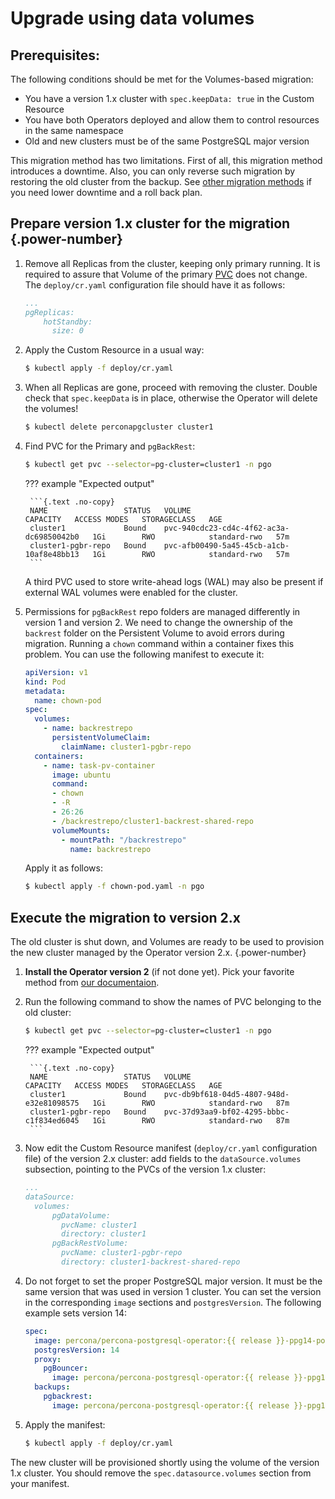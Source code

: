 # Upgrade using data volumes

## Prerequisites:

The following conditions should be met for the Volumes-based migration:

- You have a version 1.x cluster with `spec.keepData: true` in the Custom Resource
- You have both Operators deployed and allow them to control resources in the same namespace
- Old and new clusters must be of the same PostgreSQL major version

This migration method has two limitations. First of all, this migration method introduces a downtime. 
Also, you can only reverse such migration by restoring the old cluster from the backup. See [other migration methods](update.md) if you need lower downtime and a roll back plan.

## Prepare version 1.x cluster for the migration {.power-number}

1. Remove all Replicas from the cluster, keeping only primary running. It is required to assure that Volume of the primary [PVC](https://kubernetes.io/docs/concepts/storage/persistent-volumes/) does not change. The `deploy/cr.yaml` configuration file should have it as follows:
    
    ```yaml
    ...
    pgReplicas:
        hotStandby:
          size: 0
    ```

2. Apply the Custom Resource in a usual way:

    ```{.bash data-prompt="$"}
    $ kubectl apply -f deploy/cr.yaml
    ```

3. When all Replicas are gone, proceed with removing the cluster. Double check that `spec.keepData` is in place, otherwise the Operator will delete the volumes!

    ```{.bash data-prompt="$"}
    $ kubectl delete perconapgcluster cluster1
    ```

4. Find PVC for the Primary and `pgBackRest`:

    ```{.bash data-prompt="$"}
    $ kubectl get pvc --selector=pg-cluster=cluster1 -n pgo
    ```

    ??? example "Expected output"

        ```{.text .no-copy}
        NAME                 STATUS   VOLUME                                     CAPACITY   ACCESS MODES   STORAGECLASS   AGE
        cluster1             Bound    pvc-940cdc23-cd4c-4f62-ac3a-dc69850042b0   1Gi        RWO            standard-rwo   57m
        cluster1-pgbr-repo   Bound    pvc-afb00490-5a45-45cb-a1cb-10af8e48bb13   1Gi        RWO            standard-rwo   57m
        ```

    A third PVC used to store write-ahead logs (WAL) may also be present if external WAL volumes were enabled for the cluster.

5. Permissions for `pgBackRest` repo folders are managed differently in version 1 and version 2. We need to change the ownership of the `backrest` folder on the Persistent Volume to avoid errors during migration. Running a `chown` command within a container fixes this problem. 
    You can use the following manifest to execute it:

    ```yaml title="chown-pod.yaml"
    apiVersion: v1
    kind: Pod
    metadata:
      name: chown-pod
    spec:
      volumes:
        - name: backrestrepo
          persistentVolumeClaim:
            claimName: cluster1-pgbr-repo
      containers:
        - name: task-pv-container
          image: ubuntu
          command:
          - chown
          - -R
          - 26:26
          - /backrestrepo/cluster1-backrest-shared-repo
          volumeMounts:
            - mountPath: "/backrestrepo"
              name: backrestrepo
    ```
    
    Apply it as follows:
    
    ```{.bash data-prompt="$"}
    $ kubectl apply -f chown-pod.yaml -n pgo
    ```

## Execute the migration to version 2.x

The old cluster is shut down, and Volumes are ready to be used to provision the new cluster managed by the Operator version 2.x.
{.power-number}

1. **Install the Operator version 2** (if not done yet). Pick your favorite method from [our documentaion](System-Requirements.md#installation-guidelines).

2. Run the following command to show the names of PVC belonging to the old cluster:

    ```{.bash data-prompt="$"}
    $ kubectl get pvc --selector=pg-cluster=cluster1 -n pgo
    ```

    ??? example "Expected output"

        ```{.text .no-copy}
        NAME                 STATUS   VOLUME                                     CAPACITY   ACCESS MODES   STORAGECLASS   AGE
        cluster1             Bound    pvc-db9bf618-04d5-4807-948d-e32e81098575   1Gi        RWO            standard-rwo   87m
        cluster1-pgbr-repo   Bound    pvc-37d93aa9-bf02-4295-bbbc-c1f834ed6045   1Gi        RWO            standard-rwo   87m
        ```

3. Now edit the Custom Resource manifest (`deploy/cr.yaml` configuration file) of the version 2.x cluster: add fields to the `dataSource.volumes` subsection, pointing to the PVCs of the version 1.x cluster:

    ```yaml
    ...
    dataSource:
      volumes:
          pgDataVolume:
            pvcName: cluster1
            directory: cluster1
          pgBackRestVolume:
            pvcName: cluster1-pgbr-repo
            directory: cluster1-backrest-shared-repo
    ```

4. Do not forget to set the proper PostgreSQL major version. It must be the same version that was used in version 1 cluster.
    You can set the version in the corresponding `image` sections and `postgresVersion`. The following example sets version 14:
    ```yaml
    spec:
      image: percona/percona-postgresql-operator:{{ release }}-ppg14-postgres
      postgresVersion: 14
      proxy:
        pgBouncer:
          image: percona/percona-postgresql-operator:{{ release }}-ppg14-pgbouncer
      backups:
        pgbackrest:
          image: percona/percona-postgresql-operator:{{ release }}-ppg14-pgbackrest
    ```

5. Apply the manifest:

    ```{.bash data-prompt="$"}
    $ kubectl apply -f deploy/cr.yaml
    ```

The new cluster will be provisioned shortly using the volume of the version 1.x cluster. You should remove the `spec.datasource.volumes` section from your manifest.
